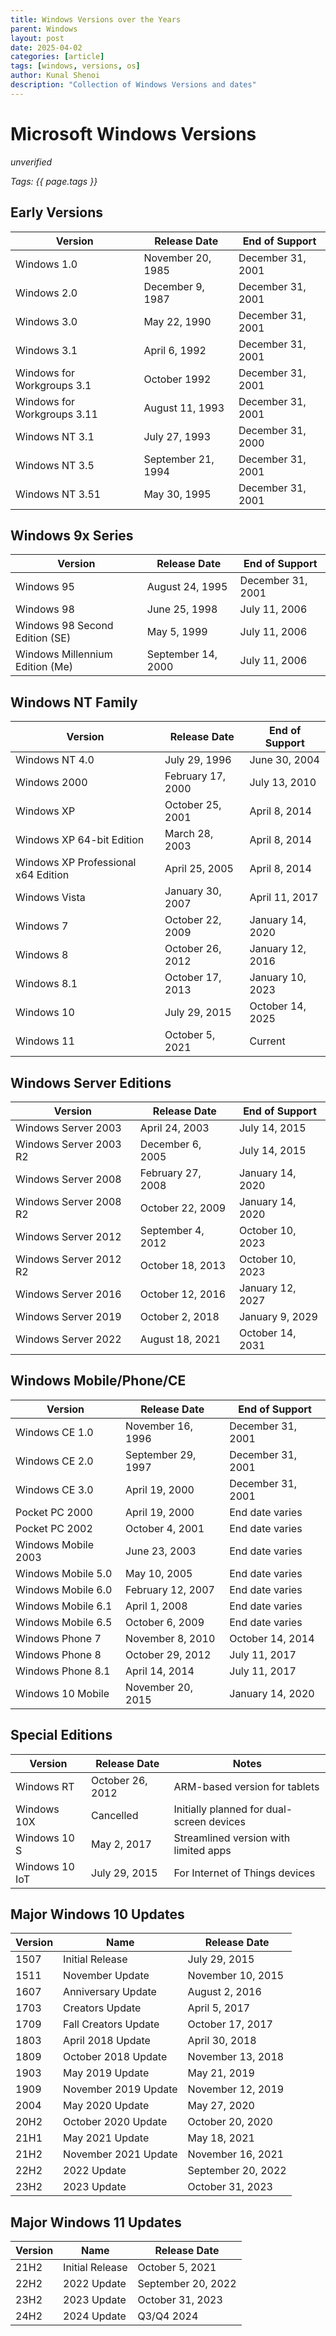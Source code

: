```yaml
---
title: Windows Versions over the Years
parent: Windows
layout: post
date: 2025-04-02
categories: [article]
tags: [windows, versions, os]
author: Kunal Shenoi
description: "Collection of Windows Versions and dates"
---
```

# Microsoft Windows Versions

*unverified*

*Tags: {{ page.tags }}*

## Early Versions

| Version | Release Date | End of Support |
|---------|-------------|----------------|
| Windows 1.0 | November 20, 1985 | December 31, 2001 |
| Windows 2.0 | December 9, 1987 | December 31, 2001 |
| Windows 3.0 | May 22, 1990 | December 31, 2001 |
| Windows 3.1 | April 6, 1992 | December 31, 2001 |
| Windows for Workgroups 3.1 | October 1992 | December 31, 2001 |
| Windows for Workgroups 3.11 | August 11, 1993 | December 31, 2001 |
| Windows NT 3.1 | July 27, 1993 | December 31, 2000 |
| Windows NT 3.5 | September 21, 1994 | December 31, 2001 |
| Windows NT 3.51 | May 30, 1995 | December 31, 2001 |

## Windows 9x Series

| Version | Release Date | End of Support |
|---------|-------------|----------------|
| Windows 95 | August 24, 1995 | December 31, 2001 |
| Windows 98 | June 25, 1998 | July 11, 2006 |
| Windows 98 Second Edition (SE) | May 5, 1999 | July 11, 2006 |
| Windows Millennium Edition (Me) | September 14, 2000 | July 11, 2006 |

## Windows NT Family

| Version | Release Date | End of Support |
|---------|-------------|----------------|
| Windows NT 4.0 | July 29, 1996 | June 30, 2004 |
| Windows 2000 | February 17, 2000 | July 13, 2010 |
| Windows XP | October 25, 2001 | April 8, 2014 |
| Windows XP 64-bit Edition | March 28, 2003 | April 8, 2014 |
| Windows XP Professional x64 Edition | April 25, 2005 | April 8, 2014 |
| Windows Vista | January 30, 2007 | April 11, 2017 |
| Windows 7 | October 22, 2009 | January 14, 2020 |
| Windows 8 | October 26, 2012 | January 12, 2016 |
| Windows 8.1 | October 17, 2013 | January 10, 2023 |
| Windows 10 | July 29, 2015 | October 14, 2025 |
| Windows 11 | October 5, 2021 | Current |

## Windows Server Editions

| Version                | Release Date      | End of Support   |
| ---------------------- | ----------------- | ---------------- |
| Windows Server 2003    | April 24, 2003    | July 14, 2015    |
| Windows Server 2003 R2 | December 6, 2005  | July 14, 2015    |
| Windows Server 2008    | February 27, 2008 | January 14, 2020 |
| Windows Server 2008 R2 | October 22, 2009  | January 14, 2020 |
| Windows Server 2012    | September 4, 2012 | October 10, 2023 |
| Windows Server 2012 R2 | October 18, 2013  | October 10, 2023 |
| Windows Server 2016    | October 12, 2016  | January 12, 2027 |
| Windows Server 2019    | October 2, 2018   | January 9, 2029  |
| Windows Server 2022    | August 18, 2021   | October 14, 2031 |

## Windows Mobile/Phone/CE

| Version | Release Date | End of Support |
|---------|-------------|----------------|
| Windows CE 1.0 | November 16, 1996 | December 31, 2001 |
| Windows CE 2.0 | September 29, 1997 | December 31, 2001 |
| Windows CE 3.0 | April 19, 2000 | December 31, 2001 |
| Pocket PC 2000 | April 19, 2000 | End date varies |
| Pocket PC 2002 | October 4, 2001 | End date varies |
| Windows Mobile 2003 | June 23, 2003 | End date varies |
| Windows Mobile 5.0 | May 10, 2005 | End date varies |
| Windows Mobile 6.0 | February 12, 2007 | End date varies |
| Windows Mobile 6.1 | April 1, 2008 | End date varies |
| Windows Mobile 6.5 | October 6, 2009 | End date varies |
| Windows Phone 7 | November 8, 2010 | October 14, 2014 |
| Windows Phone 8 | October 29, 2012 | July 11, 2017 |
| Windows Phone 8.1 | April 14, 2014 | July 11, 2017 |
| Windows 10 Mobile | November 20, 2015 | January 14, 2020 |

## Special Editions

| Version | Release Date | Notes |
|---------|-------------|-------|
| Windows RT | October 26, 2012 | ARM-based version for tablets |
| Windows 10X | Cancelled | Initially planned for dual-screen devices |
| Windows 10 S | May 2, 2017 | Streamlined version with limited apps |
| Windows 10 IoT | July 29, 2015 | For Internet of Things devices |

## Major Windows 10 Updates

| Version | Name | Release Date |
|---------|------|-------------|
| 1507 | Initial Release | July 29, 2015 |
| 1511 | November Update | November 10, 2015 |
| 1607 | Anniversary Update | August 2, 2016 |
| 1703 | Creators Update | April 5, 2017 |
| 1709 | Fall Creators Update | October 17, 2017 |
| 1803 | April 2018 Update | April 30, 2018 |
| 1809 | October 2018 Update | November 13, 2018 |
| 1903 | May 2019 Update | May 21, 2019 |
| 1909 | November 2019 Update | November 12, 2019 |
| 2004 | May 2020 Update | May 27, 2020 |
| 20H2 | October 2020 Update | October 20, 2020 |
| 21H1 | May 2021 Update | May 18, 2021 |
| 21H2 | November 2021 Update | November 16, 2021 |
| 22H2 | 2022 Update | September 20, 2022 |
| 23H2 | 2023 Update | October 31, 2023 |

## Major Windows 11 Updates

| Version | Name | Release Date |
|---------|------|-------------|
| 21H2 | Initial Release | October 5, 2021 |
| 22H2 | 2022 Update | September 20, 2022 |
| 23H2 | 2023 Update | October 31, 2023 |
| 24H2 | 2024 Update | Q3/Q4 2024 |
